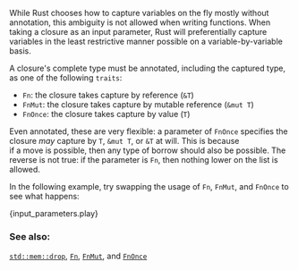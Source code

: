 While Rust chooses how to capture variables on the fly mostly without 
annotation, this ambiguity is not allowed when writing functions. When 
taking a closure as an input parameter, Rust will preferentially capture 
variables in the least restrictive manner possible on a variable-by-variable 
basis.

A closure's complete type must be annotated, including the captured type, as 
one of the following `traits`:

* `Fn`: the closure takes capture by reference (`&T`)
* `FnMut`: the closure takes capture by mutable reference (`&mut T`)
* `FnOnce`: the closure takes capture by value (`T`)

Even annotated, these are very flexible: a parameter of `FnOnce` specifies
the closure *may* capture by `T`, `&mut T`, or `&T` at will. This is because  
if a move is possible, then any type of borrow should also be possible. The 
reverse is not true: if the parameter is `Fn`, then nothing lower on the 
list is allowed. 

In the following example, try swapping the usage of `Fn`, `FnMut`, and 
`FnOnce` to see what happens:

{input_parameters.play}

### See also:

[`std::mem::drop`][drop], [`Fn`][fn], [`FnMut`][fnmut], and [`FnOnce`][fnonce]

[drop]: http://doc.rust-lang.org/std/mem/fn.drop.html
[fn]: http://doc.rust-lang.org/std/ops/trait.Fn.html
[fnmut]: http://doc.rust-lang.org/std/ops/trait.FnMut.html
[fnonce]: http://doc.rust-lang.org/std/ops/trait.FnOnce.html
